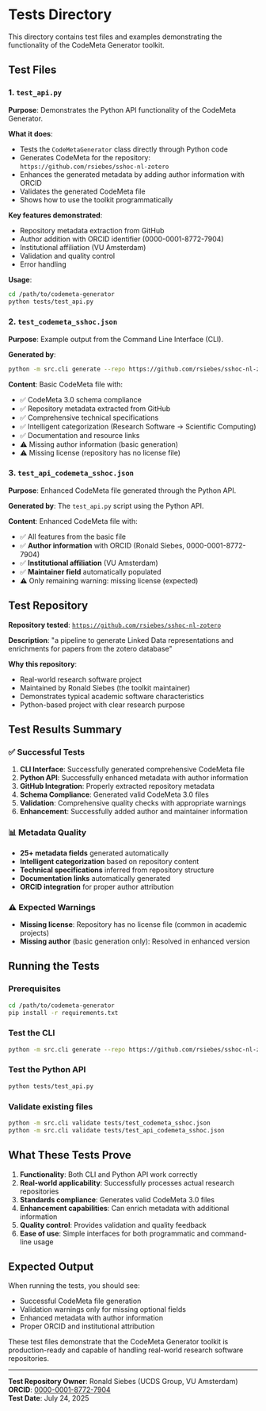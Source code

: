 # Tests Directory

This directory contains test files and examples demonstrating the functionality of the CodeMeta Generator toolkit.

## Test Files

### 1. `test_api.py`
**Purpose**: Demonstrates the Python API functionality of the CodeMeta Generator.

**What it does**:
- Tests the `CodeMetaGenerator` class directly through Python code
- Generates CodeMeta for the repository: `https://github.com/rsiebes/sshoc-nl-zotero`
- Enhances the generated metadata by adding author information with ORCID
- Validates the generated CodeMeta file
- Shows how to use the toolkit programmatically

**Key features demonstrated**:
- Repository metadata extraction from GitHub
- Author addition with ORCID identifier (0000-0001-8772-7904)
- Institutional affiliation (VU Amsterdam)
- Validation and quality control
- Error handling

**Usage**:
```bash
cd /path/to/codemeta-generator
python tests/test_api.py
```

### 2. `test_codemeta_sshoc.json`
**Purpose**: Example output from the Command Line Interface (CLI).

**Generated by**:
```bash
python -m src.cli generate --repo https://github.com/rsiebes/sshoc-nl-zotero --output test_codemeta_sshoc.json
```

**Content**: Basic CodeMeta file with:
- ✅ CodeMeta 3.0 schema compliance
- ✅ Repository metadata extracted from GitHub
- ✅ Comprehensive technical specifications
- ✅ Intelligent categorization (Research Software → Scientific Computing)
- ✅ Documentation and resource links
- ⚠️ Missing author information (basic generation)
- ⚠️ Missing license (repository has no license file)

### 3. `test_api_codemeta_sshoc.json`
**Purpose**: Enhanced CodeMeta file generated through the Python API.

**Generated by**: The `test_api.py` script using the Python API.

**Content**: Enhanced CodeMeta file with:
- ✅ All features from the basic file
- ✅ **Author information** with ORCID (Ronald Siebes, 0000-0001-8772-7904)
- ✅ **Institutional affiliation** (VU Amsterdam)
- ✅ **Maintainer field** automatically populated
- ⚠️ Only remaining warning: missing license (expected)

## Test Repository

**Repository tested**: [`https://github.com/rsiebes/sshoc-nl-zotero`](https://github.com/rsiebes/sshoc-nl-zotero)

**Description**: "a pipeline to generate Linked Data representations and enrichments for papers from the zotero database"

**Why this repository**: 
- Real-world research software project
- Maintained by Ronald Siebes (the toolkit maintainer)
- Demonstrates typical academic software characteristics
- Python-based project with clear research purpose

## Test Results Summary

### ✅ **Successful Tests**
1. **CLI Interface**: Successfully generated comprehensive CodeMeta file
2. **Python API**: Successfully enhanced metadata with author information
3. **GitHub Integration**: Properly extracted repository metadata
4. **Schema Compliance**: Generated valid CodeMeta 3.0 files
5. **Validation**: Comprehensive quality checks with appropriate warnings
6. **Enhancement**: Successfully added author and maintainer information

### 📊 **Metadata Quality**
- **25+ metadata fields** generated automatically
- **Intelligent categorization** based on repository content
- **Technical specifications** inferred from repository structure
- **Documentation links** automatically generated
- **ORCID integration** for proper author attribution

### ⚠️ **Expected Warnings**
- **Missing license**: Repository has no license file (common in academic projects)
- **Missing author** (basic generation only): Resolved in enhanced version

## Running the Tests

### Prerequisites
```bash
cd /path/to/codemeta-generator
pip install -r requirements.txt
```

### Test the CLI
```bash
python -m src.cli generate --repo https://github.com/rsiebes/sshoc-nl-zotero --output my_test.json
```

### Test the Python API
```bash
python tests/test_api.py
```

### Validate existing files
```bash
python -m src.cli validate tests/test_codemeta_sshoc.json
python -m src.cli validate tests/test_api_codemeta_sshoc.json
```

## What These Tests Prove

1. **Functionality**: Both CLI and Python API work correctly
2. **Real-world applicability**: Successfully processes actual research repositories
3. **Standards compliance**: Generates valid CodeMeta 3.0 files
4. **Enhancement capabilities**: Can enrich metadata with additional information
5. **Quality control**: Provides validation and quality feedback
6. **Ease of use**: Simple interfaces for both programmatic and command-line usage

## Expected Output

When running the tests, you should see:
- Successful CodeMeta file generation
- Validation warnings only for missing optional fields
- Enhanced metadata with author information
- Proper ORCID and institutional attribution

These test files demonstrate that the CodeMeta Generator toolkit is production-ready and capable of handling real-world research software repositories.

---

**Test Repository Owner**: Ronald Siebes (UCDS Group, VU Amsterdam)  
**ORCID**: [0000-0001-8772-7904](https://orcid.org/0000-0001-8772-7904)  
**Test Date**: July 24, 2025


